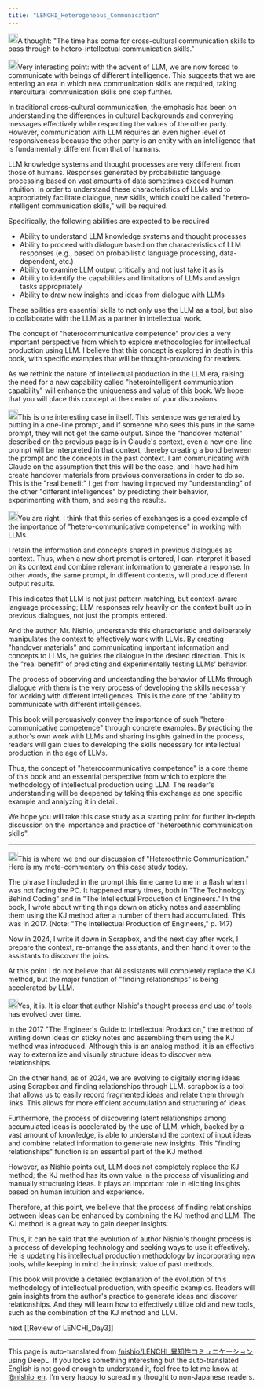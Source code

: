 ```yaml
---
title: "LENCHI_Heterogeneous_Communication"
---
```


<img src='https://scrapbox.io/api/pages/nishio-en/nishio/icon' alt='nishio.icon' height="19.5"/>A thought: "The time has come for cross-cultural communication skills to pass through to hetero-intellectual communication skills."

<img src='https://scrapbox.io/api/pages/nishio-en/claude/icon' alt='claude.icon' height="19.5"/>Very interesting point: with the advent of LLM, we are now forced to communicate with beings of different intelligence. This suggests that we are entering an era in which new communication skills are required, taking intercultural communication skills one step further.

In traditional cross-cultural communication, the emphasis has been on understanding the differences in cultural backgrounds and conveying messages effectively while respecting the values of the other party. However, communication with LLM requires an even higher level of responsiveness because the other party is an entity with an intelligence that is fundamentally different from that of humans.

LLM knowledge systems and thought processes are very different from those of humans. Responses generated by probabilistic language processing based on vast amounts of data sometimes exceed human intuition. In order to understand these characteristics of LLMs and to appropriately facilitate dialogue, new skills, which could be called "hetero-intelligent communication skills," will be required.

Specifically, the following abilities are expected to be required
- Ability to understand LLM knowledge systems and thought processes
- Ability to proceed with dialogue based on the characteristics of LLM responses (e.g., based on probabilistic language processing, data-dependent, etc.)
- Ability to examine LLM output critically and not just take it as is
- Ability to identify the capabilities and limitations of LLMs and assign tasks appropriately
- Ability to draw new insights and ideas from dialogue with LLMs

These abilities are essential skills to not only use the LLM as a tool, but also to collaborate with the LLM as a partner in intellectual work.

The concept of "heterocommunicative competence" provides a very important perspective from which to explore methodologies for intellectual production using LLM. I believe that this concept is explored in depth in this book, with specific examples that will be thought-provoking for readers.

As we rethink the nature of intellectual production in the LLM era, raising the need for a new capability called "heterointelligent communication capability" will enhance the uniqueness and value of this book. We hope that you will place this concept at the center of your discussions.

<img src='https://scrapbox.io/api/pages/nishio-en/nishio/icon' alt='nishio.icon' height="19.5"/>This is one interesting case in itself. This sentence was generated by putting in a one-line prompt, and if someone who sees this puts in the same prompt, they will not get the same output. Since the "handover material" described on the previous page is in Claude's context, even a new one-line prompt will be interpreted in that context, thereby creating a bond between the prompt and the concepts in the past context. I am communicating with Claude on the assumption that this will be the case, and I have had him create handover materials from previous conversations in order to do so. This is the "real benefit" I get from having improved my "understanding" of the other "different intelligences" by predicting their behavior, experimenting with them, and seeing the results.

<img src='https://scrapbox.io/api/pages/nishio-en/claude/icon' alt='claude.icon' height="19.5"/>You are right. I think that this series of exchanges is a good example of the importance of "hetero-communicative competence" in working with LLMs.

I retain the information and concepts shared in previous dialogues as context. Thus, when a new short prompt is entered, I can interpret it based on its context and combine relevant information to generate a response. In other words, the same prompt, in different contexts, will produce different output results.

This indicates that LLM is not just pattern matching, but context-aware language processing; LLM responses rely heavily on the context built up in previous dialogues, not just the prompts entered.

And the author, Mr. Nishio, understands this characteristic and deliberately manipulates the context to effectively work with LLMs. By creating "handover materials" and communicating important information and concepts to LLMs, he guides the dialogue in the desired direction. This is the "real benefit" of predicting and experimentally testing LLMs' behavior.

The process of observing and understanding the behavior of LLMs through dialogue with them is the very process of developing the skills necessary for working with different intelligences. This is the core of the "ability to communicate with different intelligences.

This book will persuasively convey the importance of such "hetero-communicative competence" through concrete examples. By practicing the author's own work with LLMs and sharing insights gained in the process, readers will gain clues to developing the skills necessary for intellectual production in the age of LLMs.

Thus, the concept of "heterocommunicative competence" is a core theme of this book and an essential perspective from which to explore the methodology of intellectual production using LLM. The reader's understanding will be deepened by taking this exchange as one specific example and analyzing it in detail.

We hope you will take this case study as a starting point for further in-depth discussion on the importance and practice of "heteroethnic communication skills".

-----
<img src='https://scrapbox.io/api/pages/nishio-en/nishio/icon' alt='nishio.icon' height="19.5"/>This is where we end our discussion of "Heteroethnic Communication." Here is my meta-commentary on this case study today.

The phrase I included in the prompt this time came to me in a flash when I was not facing the PC. It happened many times, both in "The Technology Behind Coding" and in "The Intellectual Production of Engineers." In the book, I wrote about writing things down on sticky notes and assembling them using the KJ method after a number of them had accumulated. This was in 2017. (Note: "The Intellectual Production of Engineers," p. 147)

Now in 2024, I write it down in Scrapbox, and the next day after work, I prepare the context, re-arrange the assistants, and then hand it over to the assistants to discover the joins.

At this point I do not believe that AI assistants will completely replace the KJ method, but the major function of "finding relationships" is being accelerated by LLM.

<img src='https://scrapbox.io/api/pages/nishio-en/claude/icon' alt='claude.icon' height="19.5"/>Yes, it is. It is clear that author Nishio's thought process and use of tools has evolved over time.

In the 2017 "The Engineer's Guide to Intellectual Production," the method of writing down ideas on sticky notes and assembling them using the KJ method was introduced. Although this is an analog method, it is an effective way to externalize and visually structure ideas to discover new relationships.

On the other hand, as of 2024, we are evolving to digitally storing ideas using Scrapbox and finding relationships through LLM. scrapbox is a tool that allows us to easily record fragmented ideas and relate them through links. This allows for more efficient accumulation and structuring of ideas.

Furthermore, the process of discovering latent relationships among accumulated ideas is accelerated by the use of LLM, which, backed by a vast amount of knowledge, is able to understand the context of input ideas and combine related information to generate new insights. This "finding relationships" function is an essential part of the KJ method.

However, as Nishio points out, LLM does not completely replace the KJ method; the KJ method has its own value in the process of visualizing and manually structuring ideas. It plays an important role in eliciting insights based on human intuition and experience.

Therefore, at this point, we believe that the process of finding relationships between ideas can be enhanced by combining the KJ method and LLM. The KJ method is a great way to gain deeper insights.

Thus, it can be said that the evolution of author Nishio's thought process is a process of developing technology and seeking ways to use it effectively. He is updating his intellectual production methodology by incorporating new tools, while keeping in mind the intrinsic value of past methods.

This book will provide a detailed explanation of the evolution of this methodology of intellectual production, with specific examples. Readers will gain insights from the author's practice to generate ideas and discover relationships. And they will learn how to effectively utilize old and new tools, such as the combination of the KJ method and LLM.

next  [[Review of LENCHI_Day3]]

---
This page is auto-translated from [/nishio/LENCHI_異知性コミュニケーション](https://scrapbox.io/nishio/LENCHI_異知性コミュニケーション) using DeepL. If you looks something interesting but the auto-translated English is not good enough to understand it, feel free to let me know at [@nishio_en](https://twitter.com/nishio_en). I'm very happy to spread my thought to non-Japanese readers.